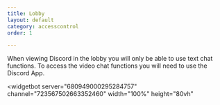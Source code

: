 ```yaml
---
title: Lobby
layout: default
category: accesscontrol
order: 1

---
```

When viewing Discord in the lobby you will only be able to use text chat functions.  To access the video chat functions you will need to use the Discord App.

<widgetbot
server="680949000295284757"
channel="723567502663352460"
width="100%"
height="80vh"

> </widgetbot>
> <script src="https://cdn.jsdelivr.net/npm/@widgetbot/html-embed"></script>